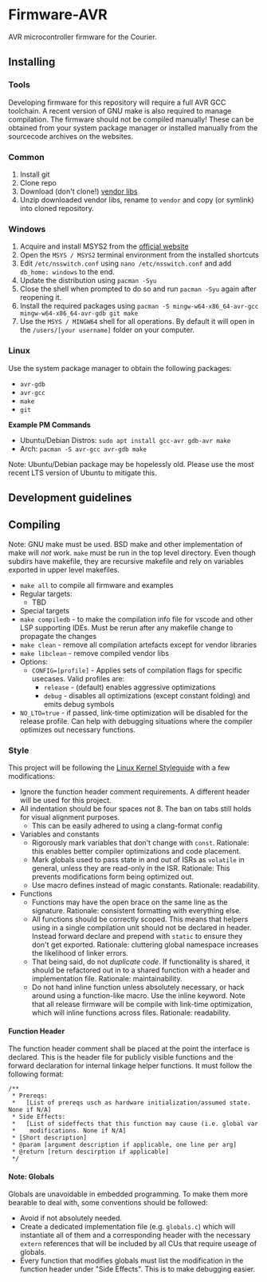 # Firmware-AVR

AVR microcontroller firmware for the Courier.

## Installing

### Tools

Developing firmware for this repository will require a full AVR GCC toolchain. A
recent version of GNU make is also required to manage compilation. The firmware
should not be compiled manually!  These can be obtained from your system package
manager or installed manually from the sourcecode archives on the websites.

### Common

1. Install git
2. Clone repo
3. Download (don't clone!) [vendor
   libs](https://github.com/JHU-Delivery-Robot/lib-vendor)
4. Unzip downloaded vendor libs, rename to `vendor` and copy (or symlink) into
   cloned repository.

### Windows

1. Acquire and install MSYS2 from the [official website](https://www.msys2.org/)
2. Open the `MSYS / MSYS2` terminal environment from the installed shortcuts
3. Edit `/etc/nsswitch.conf` using `nano /etc/nsswitch.conf` and add `db_home:
   windows` to the end.
3. Update the distribution using `pacman -Syu`
5. Close the shell when prompted to do so and run `pacman -Syu` again after
   reopening it.
6. Install the required packages using `pacman -S mingw-w64-x86_64-avr-gcc
   mingw-w64-x86_64-avr-gdb git make`
7. Use the `MSYS / MINGW64` shell for all operations. By default it will open in
   the `/users/[your username]` folder on your computer.

### Linux

Use the system package manager to obtain the following packages:

- `avr-gdb`
- `avr-gcc`
- `make`
- `git`

**Example PM Commands**

- Ubuntu/Debian Distros: `sudo apt install gcc-avr gdb-avr make`
- Arch: `pacman -S avr-gcc avr-gdb make`

Note: Ubuntu/Debian package may be hopelessly old. Please use the most recent
LTS version of Ubuntu to mitigate this.

## Development guidelines

## Compiling

Note: GNU make must be used. BSD make and other implementation of make will _not_
work. `make` must be run in the top level directory. Even though subdirs have
makefile, they are recursive makefile and rely on variables exported in upper
level makefiles.

- `make all` to compile all firmware and examples
- Regular targets:
  - TBD
- Special targets
 - `make compiledb` - to make the compilation info file for vscode and other LSP
    supporting IDEs. Must be rerun after any makefile change to propagate the
    changes
 - `make clean` - remove all compilation artefacts except for vendor libraries
 - `make libclean` - remove compiled vendor libs
- Options:
  - `CONFIG=[profile]` - Applies sets of compilation flags for specific usecases.
    Valid profiles are:
    - `release` - (default) enables aggressive optimizations
    - `debug` - disables all optimizations (except constant folding) and emits
       debug symbols
 - `NO_LTO=true` - if passed, link-time optimization will be disabled for the
   release profile. Can help with debugging situations where the compiler
   optimizes out necessary functions.

### Style

This project  will be following the [Linux Kernel
Styleguide](https://www.kernel.org/doc/html/latest/process/coding-style.html)
with a few modifications:

- Ignore the function header comment requirements. A different header will be
    used for this project.
- All indentation should be four spaces not 8. The ban on tabs still holds for
    visual alignment purposes.
  - This can be easily adhered to using a clang-format config
- Variables and constants
    - Rigorously mark variables that don't change with `const`. Rationale: this
      enables better compiler optimizations and code placement.
    - Mark globals used to pass state in and out of ISRs as `volatile` in
      general, unless they are read-only in the ISR. Rationale: This prevents
      modifications form being optimized out.
    - Use macro defines instead of magic constants. Rationale: readability.
- Functions
    - Functions may have the open brace on the same line as the signature.
      Rationale: consistent formatting with everything else.
    - All functions should be correctly scoped. This means that helpers using
      in a single compilation unit should not be declared in header. Instead
      forward declare and prepend with `static` to ensure they don't get
      exported. Rationale: cluttering global namespace increases the likelihood
      of linker errors.
    - That being said, do not _duplicate code_. If functionality is shared, it
      should be refactored out in to a shared function with a header and
      implementation file. Rationale: maintainability.
    - Do not hand inline function unless absolutely necessary, or hack around
      using a function-like macro. Use the inline keyword. Note that all release
      firmware will be compile with link-time optimization, which will
      inline functions across files. Rationale: readability.

#### Function Header

The function header comment shall be placed at the point the interface is
declared. This is the header file for publicly visible functions and the forward
declaration for internal linkage helper functions. It must follow the following
format:

```
/**
 * Prereqs:
 *   [List of prereqs usch as hardware initialization/assumed state. None if N/A]
 * Side Effects:
 *   [List of sideffects that this function may cause (i.e. global var
 *    modifications. None if N/A]
 * [Short description]
 * @param [argument description if applicable, one line per arg]
 * @return [return descirption if applicable]
 */
 ```

#### Note: Globals

Globals are unavoidable in embedded programming. To make them more bearable to
deal with, some conventions should be followed:

- Avoid if not absolutely needed.
- Create a dedicated implementation file (e.g. `globals.c`) which will instantiate
  all of them and a corresponding header with the necessary `extern` references
  that will be included by all CUs that require useage of globals.
- Every function that modifies globals must list the modification in the
  function header under "Side Effects". This is to make debugging easier.
